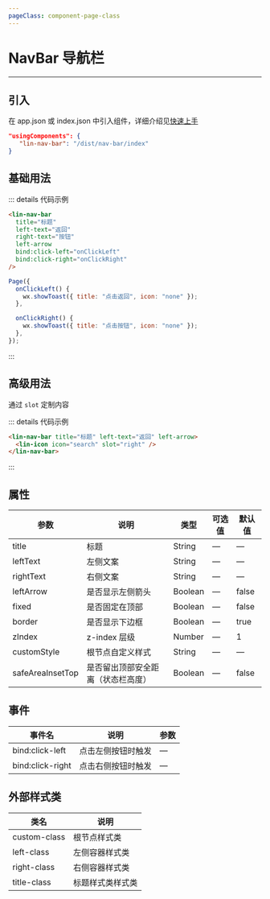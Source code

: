 ```yaml
---
pageClass: component-page-class
---
```


# NavBar 导航栏

---

<demo-image src='/componentImage/navigation/nav-bar.png' />

## 引入

在 app.json 或 index.json 中引入组件，详细介绍见[快速上手](/guide/start.html)

```json
"usingComponents": {
   "lin-nav-bar": "/dist/nav-bar/index"
}
```

## 基础用法

::: details 代码示例

```html
<lin-nav-bar
  title="标题"
  left-text="返回"
  right-text="按钮"
  left-arrow
  bind:click-left="onClickLeft"
  bind:click-right="onClickRight"
/>
```

```javascript
Page({
  onClickLeft() {
    wx.showToast({ title: "点击返回", icon: "none" });
  },

  onClickRight() {
    wx.showToast({ title: "点击按钮", icon: "none" });
  },
});
```

:::

## 高级用法

通过 `slot` 定制内容

::: details 代码示例

```html
<lin-nav-bar title="标题" left-text="返回" left-arrow>
  <lin-icon icon="search" slot="right" />
</lin-nav-bar>
```

:::

## 属性

| 参数        | 说明             | 类型    | 可选值 | 默认值 |
| ----------- | ---------------- | ------- | ------ | ------ |
| title       | 标题             | String  | —      | —      |
| leftText    | 左侧文案         | String  | —      | —      |
| rightText   | 右侧文案         | String  | —      | —      |
| leftArrow   | 是否显示左侧箭头 | Boolean | —      | false  |
| fixed       | 是否固定在顶部   | Boolean | —      | false  |
| border      | 是否显示下边框   | Boolean | —      | true   |
| zIndex      | z-index 层级     | Number  | —      | 1      |
| customStyle | 根节点自定义样式 | String  | —      | —      |
| safeAreaInsetTop | 是否留出顶部安全距离（状态栏高度） | Boolean  | —      | false      |

## 事件

| 事件名           | 说明               | 参数 |
| ---------------- | ------------------ | ---- |
| bind:click-left  | 点击左侧按钮时触发 | —    |
| bind:click-right | 点击右侧按钮时触发 | —    |

## 外部样式类

| 类名     | 说明             |
| ------------ | ---------------- |
| custom-class | 根节点样式类     |
| left-class   | 左侧容器样式类   |
| right-class  | 右侧容器样式类   |
| title-class  | 标题样式类样式类 |

